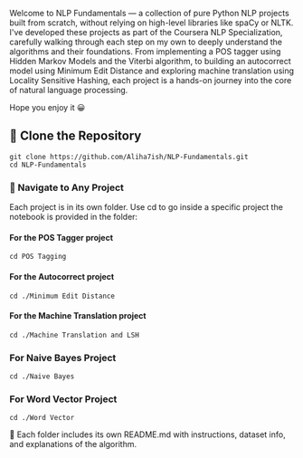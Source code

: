 Welcome to NLP Fundamentals — a collection of pure Python NLP projects built from scratch, without relying on high-level libraries like spaCy or NLTK. I've developed these projects as part of the Coursera NLP Specialization, carefully walking through each step on my own to deeply understand the algorithms and their foundations.
From implementing a POS tagger using Hidden Markov Models and the Viterbi algorithm, to building an autocorrect model using Minimum Edit Distance and exploring machine translation using Locality Sensitive Hashing, each project is a hands-on journey into the core of natural language processing.

Hope you enjoy it 😀

## 🔄 Clone the Repository
```
git clone https://github.com/Aliha7ish/NLP-Fundamentals.git
cd NLP-Fundamentals
```
### 📂 Navigate to Any Project
Each project is in its own folder. Use cd to go inside a specific project the notebook is provided in the folder:

#### For the POS Tagger project
```
cd POS Tagging
```

#### For the Autocorrect project
```
cd ./Minimum Edit Distance
```

#### For the Machine Translation project
```
cd ./Machine Translation and LSH
```

### For Naive Bayes Project
```
cd ./Naive Bayes
```

### For Word Vector Project
```
cd ./Word Vector
```

📝 Each folder includes its own README.md with instructions, dataset info, and explanations of the algorithm.
